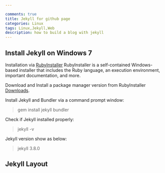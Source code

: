 ```yaml
---

comments: true
title: Jekyll for github page
categories: Linux
tags: Linux,Jekyll,Web
description: how to build a blog with jekyll
---
```


## Install Jekyll on Windows 7

Installation via [RubyInstaller][rubyinstaller_home]
RubyInstaller is a self-contained Windows-based installer that includes the Ruby language, an execution environment, important documentation, and more.

Download and Install a package manager version from RubyInstaller [Downloads][RubyInstaller_download].

Install Jekyll and Bundler via a command prompt window:
> gem install jekyll bundler

Check if Jekyll installed properly: 
> jekyll -v

Jekyll version show as below: 
> jekyll 3.8.0


## Jekyll Layout



[rubyinstaller_home]:https://rubyinstaller.org/
[RubyInstaller_download]:https://rubyinstaller.org/downloads/